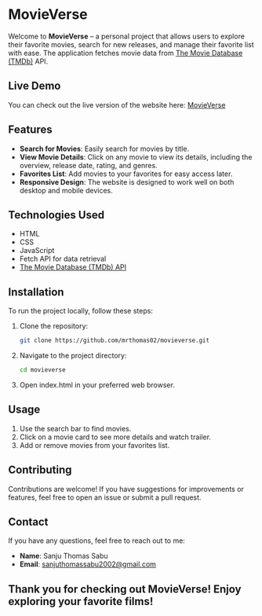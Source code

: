 # MovieVerse

Welcome to **MovieVerse** – a personal project that allows users to explore their favorite movies, search for new releases, and manage their favorite list with ease. The application fetches movie data from [The Movie Database (TMDb)](https://www.themoviedb.org/) API.

## Live Demo

You can check out the live version of the website here: [MovieVerse](https://um-weather.vercel.app)

## Features

- **Search for Movies**: Easily search for movies by title.
- **View Movie Details**: Click on any movie to view its details, including the overview, release date, rating, and genres.
- **Favorites List**: Add movies to your favorites for easy access later.
- **Responsive Design**: The website is designed to work well on both desktop and mobile devices.

## Technologies Used

- HTML
- CSS
- JavaScript
- Fetch API for data retrieval
- [The Movie Database (TMDb) API](https://www.themoviedb.org/documentation/api)

## Installation

To run the project locally, follow these steps:

1. Clone the repository:
   ```bash
   git clone https://github.com/mrthomas02/movieverse.git
2. Navigate to the project directory:
   ```bash
   cd movieverse
3. Open index.html in your preferred web browser.

## Usage

1. Use the search bar to find movies.
2. Click on a movie card to see more details and watch trailer.
3. Add or remove movies from your favorites list.

## Contributing

Contributions are welcome! If you have suggestions for improvements or features, feel free to open an issue or submit a pull request.

## Contact

If you have any questions, feel free to reach out to me:
- **Name**: Sanju Thomas Sabu
- **Email**: sanjuthomassabu2002@gmail.com

## Thank you for checking out MovieVerse! Enjoy exploring your favorite films!
